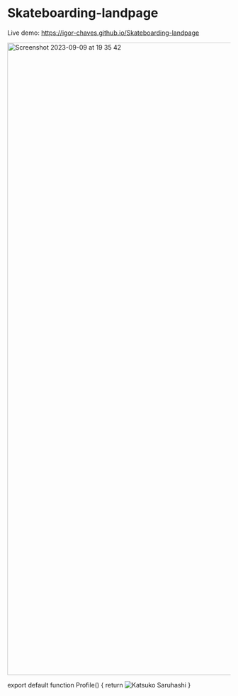 # Skateboarding-landpage
Live demo: https://igor-chaves.github.io/Skateboarding-landpage

<img width="1426" alt="Screenshot 2023-09-09 at 19 35 42" src="https://github.com/igor-chaves/Skateboarding-landpage/assets/105141259/1ed60411-29da-4245-90a8-cd5942c11549">



export default function Profile() {
  return <img src="https://i.imgur.com/jA8hHMpm.jpg" alt="Katsuko Saruhashi" />
}

